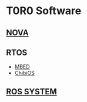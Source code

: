 # T0R0 Software

## [NOVA](nova.md)

## RTOS

- [MBED](mbed.md)
- [ChibiOS](chibios.md)

## [ROS SYSTEM](ros.md)
